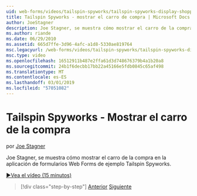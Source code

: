 ```yaml
---
uid: web-forms/videos/tailspin-spyworks/tailspin-spyworks-display-shopping-cart
title: Tailspin Spyworks - mostrar el carro de compra | Microsoft Docs
author: JoeStagner
description: Joe Stagner, se muestra cómo mostrar el carro de la compra en la aplicación de formularios Web Forms de ejemplo Tailspin Spyworks.
ms.author: riande
ms.date: 06/29/2010
ms.assetid: 665d7ffe-3d96-4afc-a1d8-5330ae819764
msc.legacyurl: /web-forms/videos/tailspin-spyworks/tailspin-spyworks-display-shopping-cart
msc.type: video
ms.openlocfilehash: 16512911b487e2ffa61d3d748676379b4a1b20a8
ms.sourcegitcommit: 24b1f6decbb17bb22a45166e5fdb0845c65af498
ms.translationtype: MT
ms.contentlocale: es-ES
ms.lasthandoff: 03/01/2019
ms.locfileid: "57051082"
---
```

<a name="tailspin-spyworks---display-shopping-cart"></a>Tailspin Spyworks - Mostrar el carro de la compra
====================
por [Joe Stagner](https://github.com/JoeStagner)

Joe Stagner, se muestra cómo mostrar el carro de la compra en la aplicación de formularios Web Forms de ejemplo Tailspin Spyworks.

[&#9654;Vea el vídeo (15 minutos)](https://channel9.msdn.com/Blogs/ASP-NET-Site-Videos/tailspin-spyworks-display-shopping-cart)

> [!div class="step-by-step"]
> [Anterior](tailspin-spyworks-adding-items-to-the-shopping-cart.md)
> [Siguiente](tailspin-spyworks-update-the-shopping-cart.md)
